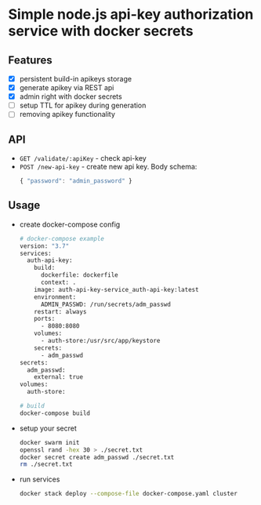 # Simple node.js api-key authorization service with docker secrets

## Features
- [x] persistent build-in apikeys storage
- [x] generate apikey via REST api
- [x] admin right with docker secrets
- [ ] setup TTL for apikey during generation
- [ ] removing apikey functionality

## API
- `GET /validate/:apiKey` - check api-key
- `POST /new-api-key` - create new api key. Body schema:
  ```js
  { "password": "admin_password" } 
  ```

## Usage
- create docker-compose config
  ```sh
  # docker-compose example
  version: "3.7"
  services:
    auth-api-key:
      build:
        dockerfile: dockerfile
        context: .
      image: auth-api-key-service_auth-api-key:latest
      environment:
        ADMIN_PASSWD: /run/secrets/adm_passwd
      restart: always
      ports:
        - 8080:8080
      volumes:
        - auth-store:/usr/src/app/keystore
      secrets:
        - adm_passwd
  secrets:
    adm_passwd:
      external: true
  volumes:
    auth-store:
  
  # build
  docker-compose build
  ```
- setup your secret
  ```sh
  docker swarm init
  openssl rand -hex 30 > ./secret.txt
  docker secret create adm_passwd ./secret.txt
  rm ./secret.txt
  ```
- run services
  ```sh
  docker stack deploy --compose-file docker-compose.yaml cluster
  ```